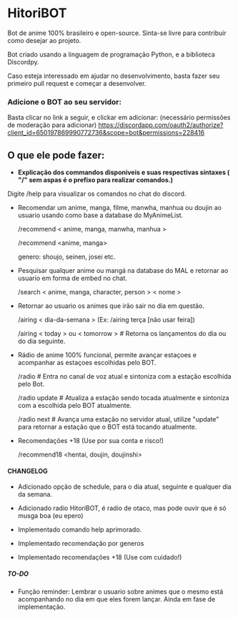# HitoriBOT

Bot de anime 100% brasileiro e open-source. Sinta-se livre para contribuir como desejar ao projeto.

Bot criado usando a linguagem de programação Python, e a biblioteca Discordpy.

Caso esteja interessado em ajudar no desenvolvimento, basta fazer seu primeiro pull request e começar a desenvolver.

### Adicione o BOT ao seu servidor:

Basta clicar no link a seguir, e clickar em adicionar: (necessário permissões de moderação para adicionar)
<https://discordapp.com/oauth2/authorize?client_id=650197869990772736&scope=bot&permissions=228416>


## O que ele pode fazer:

- **Explicação dos commandos disponiveis e suas respectivas sintaxes ( "/" sem aspas é o prefixo para realizar comandos.)**

Digite /help para visualizar os comandos no chat do discord.

* Recomendar um anime, manga, filme, manwha, manhua ou doujin ao usuario usando como base a database do MyAnimeList.
    
    /recommend < anime, manga, manwha, manhua >
    
    /recommend <anime, manga> <genero>
    
    genero: shoujo, seinen, josei etc.

* Pesquisar qualquer anime ou mangá na database do MAL e retornar ao usuario em forma de embed no chat.
    
    /search < anime, manga, character, person > < nome >

* Retornar ao usuario os animes que irão sair no dia em questão.
    
    /airing < dia-da-semana > (Ex: /airing terça [não usar feira])
    
    /airing < today > ou < tomorrow > # Retorna os lançamentos do dia ou do dia seguinte.

* Rádio de anime 100% funcional, permite avançar estaçoes e acompanhar as estaçoes escolhidas pelo BOT.
    
    /radio # Entra no canal de voz atual e sintoniza com a estação escolhida pelo Bot.
    
    /radio update # Atualiza a estação sendo tocada atualmente e sintoniza com a escolhida pelo BOT atualmente.
    
    /radio next # Avança uma estação no servidor atual, utilize "update" para retornar a estação que o BOT está tocando atualmente.
     
* Recomendações +18 (Use por sua conta e risco!)

    /recommend18 <hentai, doujin, doujinshi>

#### CHANGELOG


* Adicionado opção de schedule, para o dia atual, seguinte e qualquer dia da semana.

* Adicionado radio HitoriBOT, é radio de otaco, mas pode ouvir que é só musga boa (eu epero)

* Implementado comando help aprimorado.

* Implementado recomendação por generos

* Implementado recomendações +18 (Use com cuidado!)

##### TO-DO
* Função reminder:
  Lembrar o usuario sobre animes que o mesmo está acompanhando no dia em que eles forem lançar.
  Ainda em fase de implementação.
  
